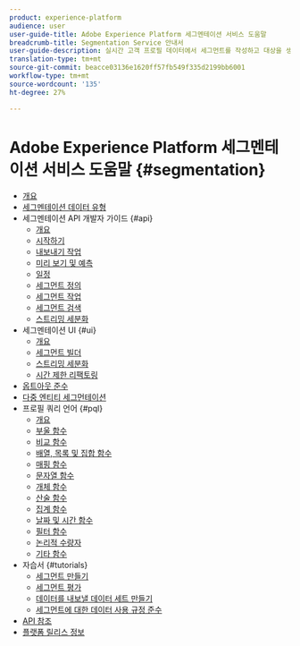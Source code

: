 ```yaml
---
product: experience-platform
audience: user
user-guide-title: Adobe Experience Platform 세그멘테이션 서비스 도움말
breadcrumb-title: Segmentation Service 안내서
user-guide-description: 실시간 고객 프로필 데이터에서 세그먼트를 작성하고 대상을 생성합니다.
translation-type: tm+mt
source-git-commit: beacce03136e1620ff57fb549f335d2199bb6001
workflow-type: tm+mt
source-wordcount: '135'
ht-degree: 27%

---
```



# Adobe Experience Platform 세그멘테이션 서비스 도움말 {#segmentation}

- [개요](home.md)
- [세그멘테이션 데이터 유형](data-types.md)
- 세그멘테이션 API 개발자 가이드 {#api}
   - [개요](api/overview.md)
   - [시작하기](api/getting-started.md)
   - [내보내기 작업](api/export-jobs.md)
   - [미리 보기 및 예측](api/previews-and-estimates.md)
   - [일정](api/schedules.md)
   - [세그먼트 정의](api/segment-definitions.md)
   - [세그먼트 작업](api/segment-jobs.md)
   - [세그먼트 검색](api/segment-search.md)
   - [스트리밍 세분화](api/streaming-segmentation.md)
- 세그멘테이션 UI {#ui}
   - [개요](ui/overview.md)
   - [세그먼트 빌더](ui/segment-builder.md)
   - [스트리밍 세분화](ui/streaming-segmentation.md)
   - [시간 제한 리팩토링](ui/segment-refactoring.md)
- [옵트아웃 준수](honoring-opt-outs.md)
- [다중 엔티티 세그먼테이션](multi-entity-segmentation.md)
- 프로필 쿼리 언어 {#pql}
   - [개요](pql/overview.md)
   - [부울 함수](pql/boolean-functions.md)
   - [비교 함수](pql/comparison-functions.md)
   - [배열, 목록 및 집합 함수](pql/array-functions.md)
   - [매핑 함수](pql/map-functions.md)
   - [문자열 함수](pql/string-functions.md)
   - [개체 함수](pql/object-functions.md)
   - [산술 함수](pql/arithmetic-functions.md)
   - [집계 함수](pql/aggregation-functions.md)
   - [날짜 및 시간 함수](pql/datetime-functions.md)
   - [필터 함수](pql/filter-functions.md)
   - [논리적 수량자](pql/logical-quantifiers.md)
   - [기타 함수](pql/misc-functions.md)
- 자습서 {#tutorials}
   - [세그먼트 만들기](tutorials/create-a-segment.md)
   - [세그먼트 평가](tutorials/evaluate-a-segment.md)
   - [데이터를 내보낼 데이터 세트 만들기](tutorials/create-dataset-export-segment.md)
   - [세그먼트에 대한 데이터 사용 규정 준수](tutorials/governance.md)
- [API 참조](https://www.adobe.io/apis/experienceplatform/home/api-reference.html#!acpdr/swagger-specs/segmentation.yaml)
- [플랫폼 릴리스 정보](https://www.adobe.com/go/platform-release-notes-en)